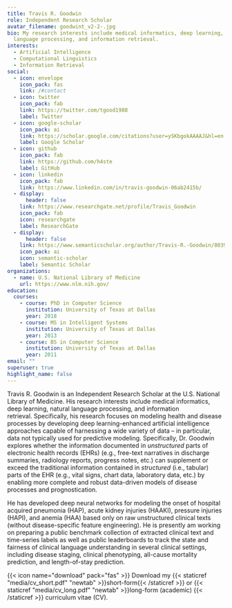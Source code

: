 ```yaml
---
title: Travis R. Goodwin
role: Independent Research Scholar
avatar_filename: goodwint_v2-2-.jpg
bio: My research interests include medical informatics, deep learning, natural
  language processing, and information retrieval.
interests:
  - Artificial Intelligence
  - Computational Linguistics
  - Information Retrieval
social:
  - icon: envelope
    icon_pack: fas
    link: /#contact
  - icon: twitter
    icon_pack: fab
    link: https://twitter.com/tgood1988
    label: Twitter
  - icon: google-scholar
    icon_pack: ai
    link: https://scholar.google.com/citations?user=ySKbgokAAAAJ&hl=en
    label: Google Scholar
  - icon: github
    icon_pack: fab
    link: https://github.com/h4ste
    label: GitHub
  - icon: linkedin
    icon_pack: fab
    link: https://www.linkedin.com/in/travis-goodwin-06ab2415b/
  - display:
      header: false
    link: https://www.researchgate.net/profile/Travis_Goodwin
    icon_pack: fab
    icon: researchgate
    label: ResearchGate
  - display:
      header: false
    link: https://www.semanticscholar.org/author/Travis-R.-Goodwin/8039456
    icon_pack: ai
    icon: semantic-scholar
    label: Semantic Scholar
organizations:
  - name: U.S. National Library of Medicine
    url: https://www.nlm.nih.gov/
education:
  courses:
    - course: PhD in Computer Science
      institution: University of Texas at Dallas
      year: 2018
    - course: MS in Intelligent Systems
      institution: University of Texas at Dallas
      year: 2013
    - course: BS in Computer Science
      institution: University of Texas at Dallas
      year: 2011
email: ""
superuser: true
highlight_name: false
---
```

Travis R. Goodwin is an Independent Research Scholar at the U.S. National Library of Medicine. His research interests include medical informatics, deep learning, natural language processing, and information retrieval. Specifically, his research focuses on modeling health and disease processes by developing deep learning-enhanced artificial intelligence approaches capable of harnessing a wide variety of data – in particular, data not typically used for predictive modeling. Specifically, Dr. Goodwin explores whether the information documented in *unstructured* parts of electronic health records (EHRs) (e.g., free-text narratives in discharge summaries, radiology reports, progress notes, etc.) can supplement or exceed the traditional information contained in *structured* (i.e., tabular) parts of the EHR (e.g., vital signs, chart data, laboratory data, etc.) by enabling more complete and robust data-driven models of disease processes and prognostication. 

He has developed deep neural networks for modeling the onset of hospital acquired pneumonia (HAP), acute kidney injuries (HAAKI), pressure injuries (HAPI), and anemia (HAA) based only on raw unstructured clinical texts (without disease-specific feature engineering). He is presently am working on preparing a public benchmark collection of extracted clinical text and time-series labels as well as public leaderboards to track the state and fairness of clinical language understanding in several clinical settings, including disease staging, clinical phenotyping, all-cause mortality prediction, and length-of-stay prediction.

{{< icon name="download" pack="fas" >}} Download my {{< staticref "media/cv_short.pdf" "newtab" >}}short-form{{< /staticref >}} or {{< staticref "media/cv_long.pdf" "newtab" >}}long-form (academic) {{< /staticref >}} curriculum vitae (CV).